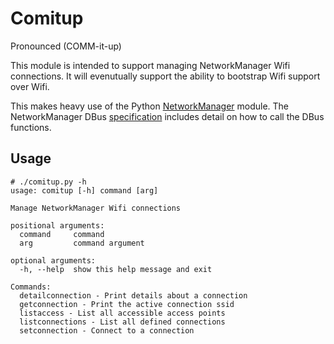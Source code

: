 # Comitup 
 Pronounced (COMM-it-up)

This module is intended to support managing NetworkManager Wifi connections.
It will evenutually support the ability to bootstrap Wifi support over Wifi.

This makes heavy use of the Python [NetworkManager] module. The NetworkManager
 DBus [specification] includes detail on how to call the DBus functions.

[NetworkManager]: http://pythonhosted.org/python-networkmanager/
[specification]: https://developer.gnome.org/NetworkManager/unstable/spec.html

## Usage

    # ./comitup.py -h
    usage: comitup [-h] command [arg]
    
    Manage NetworkManager Wifi connections
    
    positional arguments:
      command     command
      arg         command argument
    
    optional arguments:
      -h, --help  show this help message and exit
    
    Commands:
      detailconnection - Print details about a connection
      getconnection - Print the active connection ssid
      listaccess - List all accessible access points
      listconnections - List all defined connections
      setconnection - Connect to a connection

